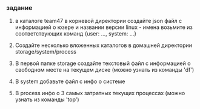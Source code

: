 ### задание

1. в каталоге team47 в корневой директории создайте json файл с информацией о юзере и названии версии linux - имена возьмите из соответствующих команд {user: ..., system: ...}

2. Создайте несколько вложенных каталогов в домашней директории storage/system/process

3. В первой папке storage создайте текстовый файл с информацией о свободном месте на текущем диске (можно узнать из команды 'df')

4. В system добавьте файл с инфо о системе

5. В process инфо о 3 самых затратных текущих процессах (можно узнать из команды 'top')


